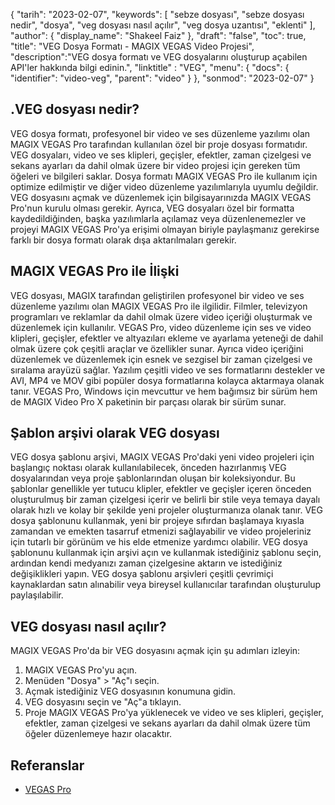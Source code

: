 {
"tarih": "2023-02-07",
  "keywords": [
"sebze dosyası",
"sebze dosyası nedir",
"dosya",
"veg dosyası nasıl açılır",
"veg dosya uzantısı",
"eklenti"
],
  "author": {
"display_name": "Shakeel Faiz"
},
"draft": "false",
"toc": true,
"title": "VEG Dosya Formatı - MAGIX VEGAS Video Projesi",
  "description":"VEG dosya formatı ve VEG dosyalarını oluşturup açabilen API'ler hakkında bilgi edinin.",
"linktitle" : "VEG",
  "menu": {
    "docs": {
      "identifier": "video-veg",
      "parent": "video"
}
},
"sonmod": "2023-02-07"
}

## .VEG dosyası nedir?

VEG dosya formatı, profesyonel bir video ve ses düzenleme yazılımı olan MAGIX VEGAS Pro tarafından kullanılan özel bir proje dosyası formatıdır. VEG dosyaları, video ve ses klipleri, geçişler, efektler, zaman çizelgesi ve sekans ayarları da dahil olmak üzere bir video projesi için gereken tüm öğeleri ve bilgileri saklar. Dosya formatı MAGIX VEGAS Pro ile kullanım için optimize edilmiştir ve diğer video düzenleme yazılımlarıyla uyumlu değildir. VEG dosyasını açmak ve düzenlemek için bilgisayarınızda MAGIX VEGAS Pro'nun kurulu olması gerekir. Ayrıca, VEG dosyaları özel bir formatta kaydedildiğinden, başka yazılımlarla açılamaz veya düzenlenemezler ve projeyi MAGIX VEGAS Pro'ya erişimi olmayan biriyle paylaşmanız gerekirse farklı bir dosya formatı olarak dışa aktarılmaları gerekir.

## MAGIX VEGAS Pro ile İlişki

VEG dosyası, MAGIX tarafından geliştirilen profesyonel bir video ve ses düzenleme yazılımı olan MAGIX VEGAS Pro ile ilgilidir. Filmler, televizyon programları ve reklamlar da dahil olmak üzere video içeriği oluşturmak ve düzenlemek için kullanılır. VEGAS Pro, video düzenleme için ses ve video klipleri, geçişler, efektler ve altyazıları ekleme ve ayarlama yeteneği de dahil olmak üzere çok çeşitli araçlar ve özellikler sunar. Ayrıca video içeriğini düzenlemek ve düzenlemek için esnek ve sezgisel bir zaman çizelgesi ve sıralama arayüzü sağlar. Yazılım çeşitli video ve ses formatlarını destekler ve AVI, MP4 ve MOV gibi popüler dosya formatlarına kolayca aktarmaya olanak tanır. VEGAS Pro, Windows için mevcuttur ve hem bağımsız bir sürüm hem de MAGIX Video Pro X paketinin bir parçası olarak bir sürüm sunar.

## Şablon arşivi olarak VEG dosyası

VEG dosya şablonu arşivi, MAGIX VEGAS Pro'daki yeni video projeleri için başlangıç noktası olarak kullanılabilecek, önceden hazırlanmış VEG dosyalarından veya proje şablonlarından oluşan bir koleksiyondur. Bu şablonlar genellikle yer tutucu klipler, efektler ve geçişler içeren önceden oluşturulmuş bir zaman çizelgesi içerir ve belirli bir stile veya temaya dayalı olarak hızlı ve kolay bir şekilde yeni projeler oluşturmanıza olanak tanır. VEG dosya şablonunu kullanmak, yeni bir projeye sıfırdan başlamaya kıyasla zamandan ve emekten tasarruf etmenizi sağlayabilir ve video projeleriniz için tutarlı bir görünüm ve his elde etmenize yardımcı olabilir. VEG dosya şablonunu kullanmak için arşivi açın ve kullanmak istediğiniz şablonu seçin, ardından kendi medyanızı zaman çizelgesine aktarın ve istediğiniz değişiklikleri yapın. VEG dosya şablonu arşivleri çeşitli çevrimiçi kaynaklardan satın alınabilir veya bireysel kullanıcılar tarafından oluşturulup paylaşılabilir.

## VEG dosyası nasıl açılır?

MAGIX VEGAS Pro'da bir VEG dosyasını açmak için şu adımları izleyin:

1. MAGIX VEGAS Pro'yu açın.
2. Menüden "Dosya" > "Aç"ı seçin.
3. Açmak istediğiniz VEG dosyasının konumuna gidin.
4. VEG dosyasını seçin ve "Aç"a tıklayın.
5. Proje MAGIX VEGAS Pro'ya yüklenecek ve video ve ses klipleri, geçişler, efektler, zaman çizelgesi ve sekans ayarları da dahil olmak üzere tüm öğeler düzenlemeye hazır olacaktır.

## Referanslar
* [VEGAS Pro](https://en.wikipedia.org/wiki/Vegas_Pro)

